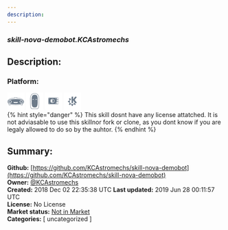 ```yaml
---
description: 
---
```


### _skill-nova-demobot.KCAstromechs_  
## Description:  
  
### Platform:  
 ![Mark I](../.gitbook/assets/mark-1-icon.png)  ![Mark II](../.gitbook/assets/mark-2-icon.png)  ![Picroft](../.gitbook/assets/picroft-icon.png)  ![plasmoid](../.gitbook/assets/kde.png)   
{% hint style="danger" %}
This skill dosnt have any license attatched. It is not adviasable to use this skillnor fork or clone, as you dont know if you are legaly allowed to do so by the auhtor.
{% endhint %}
  
## Summary:  
**Github:** [https://github.com/KCAstromechs/skill-nova-demobot](https://github.com/KCAstromechs/skill-nova-demobot)  
**Owner:** [@KCAstromechs](https://github.com/KCAstromechs)  
**Created:** 2018 Dec 02 22:35:38 UTC  **Last updated:** 2019 Jun 28 00:11:57 UTC  
**License:** No License  
**Market status:** [Not in Market](https://market.mycroft.ai/skill/)  
**Categories:** [ uncategorized ]   
